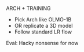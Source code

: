 ARCH + TRAINING
- Pick Arch like OLMO-1B
- OR replicate a 3D model
- Follow standard LR flow

Eval:
Hacky nonsense for now